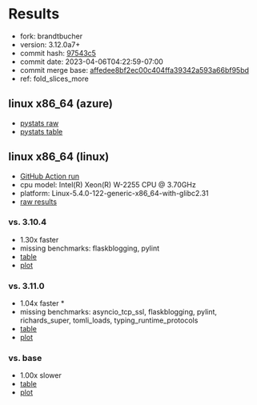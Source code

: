 # Results

- fork: brandtbucher
- version: 3.12.0a7+
- commit hash: [97543c5](https://github.com/brandtbucher/cpython/commit/97543c5)
- commit date: 2023-04-06T04:22:59-07:00
- commit merge base: [affedee8bf2ec00c404ffa39342a593a66bf95bd](https://github.com/brandtbucher/cpython/commit/affedee8bf2ec00c404ffa39342a593a66bf95bd)
- ref: fold_slices_more

## linux x86_64 (azure)

- [pystats raw](bm-20230406-azure-x86_64-brandtbucher-fold_slices_more-3.12.0a7%2B-97543c5-pystats.json)
- [pystats table](bm-20230406-azure-x86_64-brandtbucher-fold_slices_more-3.12.0a7%2B-97543c5-pystats.md)

## linux x86_64 (linux)

- [GitHub Action run](https://github.com/faster-cpython/benchmarking/actions/runs/4639091015)
- cpu model: Intel(R) Xeon(R) W-2255 CPU @ 3.70GHz
- platform: Linux-5.4.0-122-generic-x86_64-with-glibc2.31
- [raw results](bm-20230406-linux-x86_64-brandtbucher-fold_slices_more-3.12.0a7%2B-97543c5.json)

### vs. 3.10.4

- 1.30x faster
- missing benchmarks: flaskblogging, pylint
- [table](bm-20230406-linux-x86_64-brandtbucher-fold_slices_more-3.12.0a7%2B-97543c5-vs-3.10.4.md)
- [plot](bm-20230406-linux-x86_64-brandtbucher-fold_slices_more-3.12.0a7%2B-97543c5-vs-3.10.4.png)

### vs. 3.11.0

- 1.04x faster \*
- missing benchmarks: asyncio_tcp_ssl, flaskblogging, pylint, richards_super, tomli_loads, typing_runtime_protocols
- [table](bm-20230406-linux-x86_64-brandtbucher-fold_slices_more-3.12.0a7%2B-97543c5-vs-3.11.0.md)
- [plot](bm-20230406-linux-x86_64-brandtbucher-fold_slices_more-3.12.0a7%2B-97543c5-vs-3.11.0.png)

### vs. base

- 1.00x slower
- [table](bm-20230406-linux-x86_64-brandtbucher-fold_slices_more-3.12.0a7%2B-97543c5-vs-base.md)
- [plot](bm-20230406-linux-x86_64-brandtbucher-fold_slices_more-3.12.0a7%2B-97543c5-vs-base.png)

